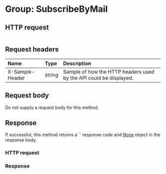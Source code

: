 # Group: SubscribeByMail


## HTTP request
```http

```
## Request headers
| Name       | Type | Description|
|:-----------|:------|:----------|
| X-Sample-Header  | string  | Sample of how the HTTP headers used by the API could be displayed.|

## Request body
Do not supply a request body for this method.


## Response
If successful, this method returns a `` response code and [None](../resources/none.md) object in the response body.
### HTTP request
### Response
